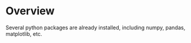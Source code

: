 # Overview

Several python packages are already installed, including numpy, pandas, matplotlib, etc. 
